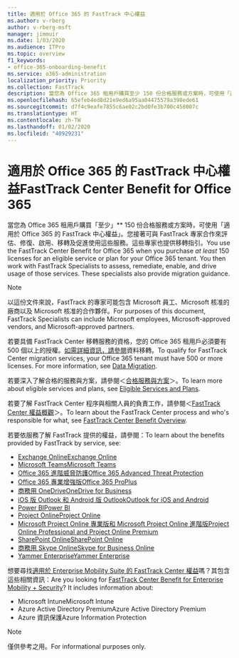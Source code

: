 ```yaml
---
title: 適用於 Office 365 的 FastTrack 中心權益
ms.author: v-rberg
author: v-rberg-msft
manager: jimmuir
ms.date: 1/03/2020
ms.audience: ITPro
ms.topic: overview
f1_keywords:
- office-365-onboarding-benefit
ms.service: o365-administration
localization_priority: Priority
ms.collection: FastTrack
description: 當您為 Office 365 租用戶購買至少 150 份合格服務或方案時，可使用「適用於 Office 365 的 FastTrack 中心權益」。您接著可與 FastTrack 專家合作來評估、修復、啟用、移轉及促進使用這些服務。這些專家也提供移轉指引。
ms.openlocfilehash: 65efeb4ed8d21e9ed6a95aa04475579a398ede61
ms.sourcegitcommit: d7f4c9eafe7855c6ae02c2bd0fe3b700c458007c
ms.translationtype: HT
ms.contentlocale: zh-TW
ms.lasthandoff: 01/02/2020
ms.locfileid: "40929231"
---
```

# <a name="fasttrack-center-benefit-for-office-365"></a><span data-ttu-id="fcdc5-105">適用於 Office 365 的 FastTrack 中心權益</span><span class="sxs-lookup"><span data-stu-id="fcdc5-105">FastTrack Center Benefit for Office 365</span></span>

<span data-ttu-id="fcdc5-p102">當您為 Office 365 租用戶購買「至少」\*\* 150 份合格服務或方案時，可使用「適用於 Office 365 的 FastTrack 中心權益」。您接著可與 FastTrack 專家合作來評估、修復、啟用、移轉及促進使用這些服務。這些專家也提供移轉指引。</span><span class="sxs-lookup"><span data-stu-id="fcdc5-p102">You use the FastTrack Center Benefit for Office 365 when you purchase  *at least*  150 licenses for an eligible service or plan for your Office 365 tenant. You then work with FastTrack Specialists to assess, remediate, enable, and drive usage of those services. These specialists also provide migration guidance.</span></span> 
  
> [!NOTE]
> <span data-ttu-id="fcdc5-109">以這份文件來說，FastTrack 的專家可能包含 Microsoft 員工、Microsoft 核准的廠商以及 Microsoft 核准的合作夥伴。</span><span class="sxs-lookup"><span data-stu-id="fcdc5-109">For purposes of this document, FastTrack Specialists can include Microsoft employees, Microsoft-approved vendors, and Microsoft-approved partners.</span></span> 
  
<span data-ttu-id="fcdc5-p103">若要具備 FastTrack Center 移轉服務的資格，您的 Office 365 租用戶必須要有 500 個以上的授權。[如需詳細資訊，請參閱](O365-data-migration.md)資料移轉。</span><span class="sxs-lookup"><span data-stu-id="fcdc5-p103">To qualify for FastTrack Center migration services, your Office 365 tenant must have 500 or more licenses. For more information, see [Data Migration](O365-data-migration.md).</span></span>
  
<span data-ttu-id="fcdc5-112">若要深入了解合格的服務與方案，請參閱＜[合格服務與方案](M365-eligible-services-and-plans.md)＞。</span><span class="sxs-lookup"><span data-stu-id="fcdc5-112">To learn more about eligible services and plans, see [Eligible Services and Plans](M365-eligible-services-and-plans.md).</span></span>
  
<span data-ttu-id="fcdc5-113">若要了解 FastTrack Center 程序與相關人員的負責工作，請參閱＜[FastTrack Center 權益概觀](O365-fasttrack-benefit-overview.md)＞。</span><span class="sxs-lookup"><span data-stu-id="fcdc5-113">To learn about the FastTrack Center process and who's responsible for what, see [FastTrack Center Benefit Overview](O365-fasttrack-benefit-overview.md).</span></span>

<span data-ttu-id="fcdc5-114">若要依服務了解 FastTrack 提供的權益，請參閱：</span><span class="sxs-lookup"><span data-stu-id="fcdc5-114">To learn about the benefits provided by FastTrack by service, see:</span></span>

- [<span data-ttu-id="fcdc5-115">Exchange Online</span><span class="sxs-lookup"><span data-stu-id="fcdc5-115">Exchange Online</span></span>](O365-fasttrack-responsibilities.md#exchange-online)
- [<span data-ttu-id="fcdc5-116">Microsoft Teams</span><span class="sxs-lookup"><span data-stu-id="fcdc5-116">Microsoft Teams</span></span>](O365-fasttrack-responsibilities.md#microsoft-teams)
- [<span data-ttu-id="fcdc5-117">Office 365 進階威脅防護</span><span class="sxs-lookup"><span data-stu-id="fcdc5-117">Office 365 Advanced Threat Protection</span></span>](O365-fasttrack-responsibilities.md#office-365-advanced-threat-protection)
- [<span data-ttu-id="fcdc5-118">Office 365 專業增強版</span><span class="sxs-lookup"><span data-stu-id="fcdc5-118">Office 365 ProPlus</span></span>](O365-fasttrack-responsibilities.md#office-365-proplus)
- [<span data-ttu-id="fcdc5-119">商務用 OneDrive</span><span class="sxs-lookup"><span data-stu-id="fcdc5-119">OneDrive for Business</span></span>](O365-fasttrack-responsibilities.md#onedrive-for-business)
- [<span data-ttu-id="fcdc5-120">iOS 版 Outlook 和 Android 版 Outlook</span><span class="sxs-lookup"><span data-stu-id="fcdc5-120">Outlook for iOS and Android</span></span>](O365-fasttrack-responsibilities.md#outlook-for-ios-and-android)
- [<span data-ttu-id="fcdc5-121">Power BI</span><span class="sxs-lookup"><span data-stu-id="fcdc5-121">Power BI</span></span>](O365-fasttrack-responsibilities.md#power-bi)
- [<span data-ttu-id="fcdc5-122">Project Online</span><span class="sxs-lookup"><span data-stu-id="fcdc5-122">Project Online</span></span>](O365-fasttrack-responsibilities.md#project-online)
- [<span data-ttu-id="fcdc5-123">Microsoft Project Online 專業版和 Microsoft Project Online 進階版</span><span class="sxs-lookup"><span data-stu-id="fcdc5-123">Project Online Professional and Project Online Premium</span></span>](O365-fasttrack-responsibilities.md#project-online-professional-and-project-online-premium)
- [<span data-ttu-id="fcdc5-124">SharePoint Online</span><span class="sxs-lookup"><span data-stu-id="fcdc5-124">SharePoint Online</span></span>](O365-fasttrack-responsibilities.md#sharepoint-online)
- [<span data-ttu-id="fcdc5-125">商務用 Skype Online</span><span class="sxs-lookup"><span data-stu-id="fcdc5-125">Skype for Business Online</span></span>](O365-fasttrack-responsibilities.md#skype-for-business-online)
- [<span data-ttu-id="fcdc5-126">Yammer Enterprise</span><span class="sxs-lookup"><span data-stu-id="fcdc5-126">Yammer Enterprise</span></span>](O365-fasttrack-responsibilities.md#yammer-enterprise)
  
<span data-ttu-id="fcdc5-p104">想要尋找[適用於 Enterprise Mobility Suite 的 FastTrack Center 權益](EMS-fasttrack-benefit-for-EMS.md)嗎？其包含這些相關資訊：</span><span class="sxs-lookup"><span data-stu-id="fcdc5-p104">Are you looking for [FastTrack Center Benefit for Enterprise Mobility + Security](EMS-fasttrack-benefit-for-EMS.md)? It includes information about:</span></span>
  
- <span data-ttu-id="fcdc5-129">Microsoft Intune</span><span class="sxs-lookup"><span data-stu-id="fcdc5-129">Microsoft Intune</span></span>    
- <span data-ttu-id="fcdc5-130">Azure Active Directory Premium</span><span class="sxs-lookup"><span data-stu-id="fcdc5-130">Azure Active Directory Premium</span></span> 
- <span data-ttu-id="fcdc5-131">Azure 資訊保護</span><span class="sxs-lookup"><span data-stu-id="fcdc5-131">Azure Information Protection</span></span>
    
> [!NOTE]
> <span data-ttu-id="fcdc5-132">僅供參考之用。</span><span class="sxs-lookup"><span data-stu-id="fcdc5-132">For informational purposes only.</span></span> 
